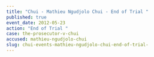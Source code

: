 ```yaml
---
title: "Chui - Mathieu Ngudjolo Chui - End of Trial "
published: true
event_date: 2012-05-23
action: "End of Trial "
case: the-prosecutor-v-chui
accused: mathieu-ngudjolo-chui
slug: chui-events-mathieu-ngudjolo-chui-end-of-trial-
---
```

